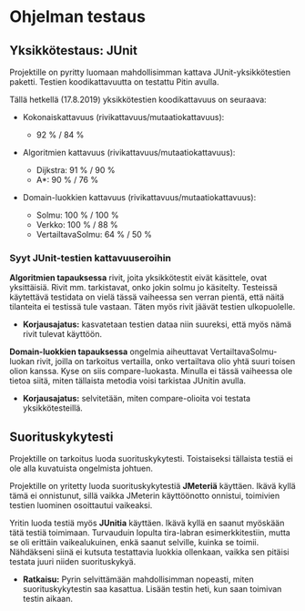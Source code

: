 # Ohjelman testaus

## Yksikkötestaus: JUnit

Projektille on pyritty luomaan mahdollisimman kattava JUnit-yksikkötestien paketti. Testien koodikattavuutta on testattu Pitin avulla.

Tällä hetkellä (17.8.2019) yksikkötestien koodikattavuus on seuraava:

* Kokonaiskattavuus (rivikattavuus/mutaatiokattavuus):
	- 92 % / 84 %

* Algoritmien kattavuus (rivikattavuus/mutaatiokattavuus):
	- Dijkstra: 91 % / 90 %
	- A*: 90 % / 76 %

* Domain-luokkien kattavuus (rivikattavuus/mutaatiokattavuus):
	- Solmu: 100 % / 100 %
	- Verkko: 100 % / 88 %
	- VertailtavaSolmu: 64 % / 50 %

### Syyt JUnit-testien kattavuuseroihin

**Algoritmien tapauksessa** rivit, joita yksikkötestit eivät käsittele, ovat yksittäisiä. Rivit mm. tarkistavat, onko jokin solmu jo käsitelty. Testeissä käytettävä testidata on vielä tässä vaiheessa sen verran pientä, että näitä tilanteita ei testissä tule vastaan. Täten myös rivit jäävät testien ulkopuolelle.
* __Korjausajatus:__ kasvatetaan testien dataa niin suureksi, että myös nämä rivit tulevat käyttöön.

**Domain-luokkien tapauksessa** ongelmia aiheuttavat VertailtavaSolmu-luokan rivit, joilla on tarkoitus vertailla, onko vertailtava olio yhtä suuri toisen olion kanssa. Kyse on siis compare-luokasta. Minulla ei tässä vaiheessa ole tietoa siitä, miten tällaista metodia voisi tarkistaa JUnitin avulla.
* __Korjausajatus:__ selvitetään, miten compare-olioita voi testata yksikkötesteillä.


## Suorituskykytesti

Projektille on tarkoitus luoda suorituskykytesti. Toistaiseksi tällaista testiä ei ole alla kuvatuista ongelmista johtuen.

Projektille on yritetty luoda suorituskykytestiä **JMeteriä** käyttäen. Ikävä kyllä tämä ei onnistunut, sillä vaikka JMeterin käyttöönotto onnistui, toimivien testien luominen osoittautui vaikeaksi.

Yritin luoda testiä myös **JUnitia** käyttäen. Ikävä kyllä en saanut myöskään tätä testiä toimimaan. Turvauduin lopulta tira-labran esimerkkitestiin, mutta se oli erittäin vaikealukuinen, enkä saanut selville, kuinka se toimii. Nähdäkseni siinä ei kutsuta testattavia luokkia ollenkaan, vaikka sen pitäisi testata juuri niiden suorituskykyä.

* __Ratkaisu:__ Pyrin selvittämään mahdollisimman nopeasti, miten suorituskykytestin saa kasattua. Lisään testin heti, kun saan toimivan testin aikaan.
